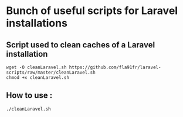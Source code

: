 # Bunch of useful scripts for Laravel installations

## Script used to clean caches of a Laravel installation
```
wget -O cleanLaravel.sh https://github.com/fla91fr/laravel-scripts/raw/master/cleanLaravel.sh
chmod +x cleanLaravel.sh
```

## How to use : 
```
./cleanLaravel.sh
```
